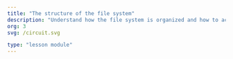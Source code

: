 ```yaml
---
title: "The structure of the file system"
description: "Understand how the file system is organized and how to access or reference the selected location."
org: 3
svg: /circuit.svg

type: "lesson module"
---
```

